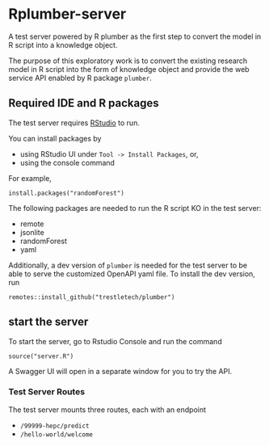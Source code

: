 # Rplumber-server
A test server powered by R plumber as the first step to convert the model in R script into a knowledge object.  

The purpose of this exploratory work is to convert the existing research model in R script into the form of knowledge object and provide the web service API enabled by R package `plumber`.

## Required IDE and R packages

The test server requires [RStudio](https://rstudio.com/products/rstudio/download/) to run.

You can install packages by
- using RStudio UI under `Tool -> Install Packages`, or,
- using the console command

For example,

```
install.packages("randomForest")
```

The following packages are needed to run the R script KO in the test server:
- remote
- jsonlite
- randomForest
- yaml

Additionally, a dev version of `plumber` is needed for the test server to be able to serve the customized OpenAPI yaml file.
To install the dev version, run
```
remotes::install_github("trestletech/plumber")
```

## start the server

To start the server, go to Rstudio Console and run the command
```
source("server.R")
```

A Swagger UI will open in a separate window for you to try the API.

### Test Server Routes
The test server mounts three routes, each with an endpoint
- `/99999-hepc/predict`
- `/hello-world/welcome`
